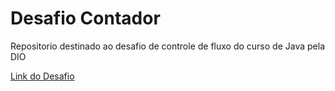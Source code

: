 # Desafio Contador

Repositorio destinado ao desafio de controle de fluxo do curso de Java pela DIO

[Link do Desafio](http://exemplo.com/](https://github.com/digitalinnovationone/trilha-java-basico/blob/main/desafios/controle-fluxo/README.md)https://github.com/digitalinnovationone/trilha-java-basico/blob/main/desafios/controle-fluxo/README.md)

